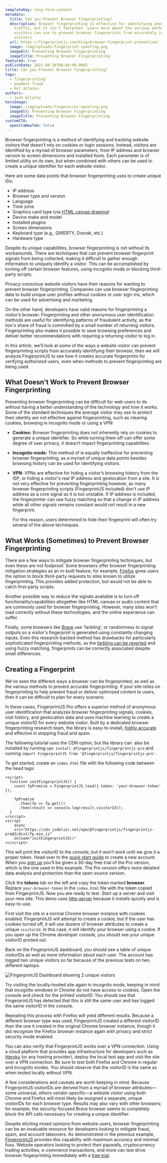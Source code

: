 ```yaml
---
templateKey: long-form-content
metadata:
  title: Can you Prevent Browser Fingerprinting?
  description: Browser fingerprinting is effective for identifying anonymous
    traffic, but it isn't foolproof. Learn more about the various methods
    visitors can use to prevent browser fingerprints from accurately identifying
    visitors
  url: https://fingerprintjs.com/blog/browser-fingerprint-prevention/
  image: /img/uploads/fingerprint-spoofing.png
  imageAlt: Preventing Browser Fingerprinting
  imageTitle: Preventing Browser Fingerprinting
featured: true
publishDate: 2021-08-26T08:04:00.000Z
title: Can you Prevent Browser Fingerprinting?
tags:
  - fingerprinting
  - payment fraud
  - bot attacks
authors:
  - Josh Alletto
heroImage:
  image: /img/uploads/fingerprint-spoofing.png
  imageAlt: Preventing Browser Fingerprinting
  imageTitle: Preventing Browser Fingerprinting
customCTA:
  openCtaNewTab: false
---
```

Browser fingerprinting is a method of identifying and tracking website visitors that doesn’t rely on cookies or login sessions. Instead, visitors are identified by a myriad of browser parameters, from IP address and browser version to screen dimensions and installed fonts. Each parameter is of limited utility on its own, but when combined with others can be used to create a unique identifier for each website visitor.

Here are some data points that browser fingerprinting uses to create unique IDs: 

* IP address
* Browser type and version
* Language
* Time zone
* Graphics card type (via [HTML canvas drawing](https://www.w3schools.com/html/html5_canvas.asp)) 
* Device make and model 
* Installed plugins
* Screen dimensions
* Keyboard type (e.g., QWERTY, Dvorak, etc.)
* Hardware type

Despite its unique capabilities, browser fingerprinting is not without its workarounds. There are techniques that can prevent browser fingerprint signals from being collected, making it difficult to gather enough information to uniquely identify a visitor. This can be accomplished by turning off certain browser features, using incognito mode or blocking third-party scripts.

Privacy-conscious website visitors have their reasons for wanting to prevent browser fingerprinting. Companies can use browser fingerprinting data to build unique user profiles without cookies or user sign-ins, which can be used for advertising and marketing.

On the other hand, developers have valid reasons for fingerprinting a visitor’s browser. Fingerprinting and other anonymous user identification methods are useful for identifying patterns of fraudulent activity, as the lion's share of fraud is committed by a small number of returning visitors. Fingerprinting also makes it possible to save browsing preferences and deliver better recommendations with requiring a returning visitor to log in.

In this article, we’ll look at some of the ways a website visitor can prevent fingerprinting scripts from accurately identifying their browser, then we will analyze FingerprintJS to see how it creates accurate fingerprints for verifying authorized users, even when methods to prevent fingerprinting are being used.

## What Doesn't Work to Prevent Browser Fingerprinting

Preventing browser fingerprinting can be difficult for web users to do without having a better understanding of the technology and how it works. Some of the standard techniques the average visitor may use to protect their identity are not effective against fingerprinting, such as clearing cookies, browsing in incognito mode or using a VPN: 

* **Cookies:** Browser fingerprinting does not inherently rely on cookies to generate a unique identifier. So while turning them off can offer some degree of user privacy, it doesn’t impact fingerprinting capabilities.
* **Incognito mode:** This method of is equally ineffective for preventing browser fingerprinting, as a myriad of unique data points besides browsing history can be used for identifying visitors.
* **VPN**: VPNs are effective for hiding a visitor’s browsing history from the ISP, or hiding a visitor's real IP address and geolocation from a site. It is not very effective for preventing fingerprinting however, as many browser fingerprinting scripts (FingerprintJS included) don't use IP address as a core signal as it is too unstable. If IP address is included, the fingerprinter can use fuzzy matching so that a change in IP address while all other signals remains constant would not result in a new fingerprint. 

  For this reason, users determined to hide their fingerprint will often try several of the above techniques. 

## What Works (Sometimes) to Prevent Browser Fingerprinting

There are a few ways to mitigate browser fingerprinting techniques, but even these are not foolproof. Some browsers offer browser fingerprinting mitigation strategies as an in-built feature; for example, [Firefox](https://support.mozilla.org/en-US/kb/firefox-protection-against-fingerprinting) gives users the option to block third-party requests to sites known to utilize fingerprinting. This provides added protection, but would not be able to catch first-party scripts.

Another possible way to reduce the signals available is to turn off functionality/capabilities altogether like HTML canvas or audio content that are commonly used for browser fingerprinting. However, many sites won’t load correctly without these technologies, and the online experience can suffer.

Finally, some browsers like [Brave](https://brave.com/) use 'farbling', or randomness to signal outputs so a visitor's fingerprint is generated using constantly changing inputs. Even this research-backed method has drawbacks for particularly sophisticated fingerprinting methods, as the [farbling can be reverted](https://fingerprintjs.com/blog/audio-fingerprinting/) and using fuzzy matching, fingerprints can be correctly associated despite small differences.

## Creating a Fingerprint

We’ve seen the different ways a browser can be fingerprinted, as well as the various methods to prevent accurate fingerprinting. If your site relies on fingerprinting to help prevent fraud or deliver optimized content to users, then it can be difficult to plan for every scenario. 

In these cases, FingerprintJS Pro offers a superior method of anonymous user identification that analyzes browser fingerprinting signals, cookies, visit history, and geolocation data and uses machine learning to create a unique visitorID for every website visitor. Built by a dedicated browser fingerprinting research team, the library is easy-to-install, [highly accurate](https://dev.fingerprintjs.com/docs/understanding-our-995-accuracy) and effective in stopping fraud and spam.

The following tutorial uses the CDN option, but the library can  also be installed by running `npm install @fingerprintjs/fingerprintjs-pro` and running `import FingerprintJS from '@fingerprintjs/fingerprintjs-pro'`. 

To get started, create an `index.html` file with the following code between the head tags:

```
<script>
  function initFingerprintJS() {
    const fpPromise = FingerprintJS.load({ token: 'your-browser-token' });

    fpPromise
      .then(fp => fp.get())
      .then(result => console.log(result.visitorId));
  }
</script>
<script
    async
    src="https://cdn.jsdelivr.net/npm/@fingerprintjs/fingerprintjs-pro@3/dist/fp.min.js"
    onload="initFingerprintJS()"
></script>
```

This will print the visitorID to the console, but it won’t work until we give it a proper token. Head over to the [quick start guide](https://dev.fingerprintjs.com) to create a new account. When you [sign up](https://dashboard.fingerprintjs.com/signup) you’ll be given a 30-day free trial of the Pro version, which is the one used in this example. The Pro version offers more detailed data analysis and protection than the open source version. 

Click the **tokens** tab on the left and copy the token marked **browser**. Replace `your-browser-token` in the `index.html` file with the token copied from FingerprintJS. Now you are ready to test. Start up a server and visit your new site. This demo uses [http-server](https://www.npmjs.com/package/http-server) because it installs quickly and is easy-to-use. 

First visit the site in a normal Chrome browser instance with cookies enabled. FingerprintJS will attempt to create a cookie, but if the user has cookies turned off, it will use dozens of browser attributes to create a unique `visitorId`. In this case, it will identify your browser using a cookie. If you open up the Chrome developer console, you should see your unique visitorID printed out. 

Back on the FingerprintJS dashboard, you should see a table of unique visitorIDs as well as more information about each user. The account has logged two unique visitors so far because of the previous tests on two different laptops.

![FingerprintJS Dashboard showing 2 unique visitors](/img/uploads/screenshot_fpjs_usage.png)

Try visiting the locally-hosted site again in incognito mode, keeping in mind that incognito windows in Chrome do not have access to cookies. Open the console and check for the printed visitorID. You should see that FingerprintJS has detected that this is still the same user and has logged the same visitorID in the console.

Repeating this process with Firefox will yield different results. Because a different browser type was used, FingerprintJS created a different visitorID than the one it created in the original Chrome browser instance, though it did recognize the Firefox browser instance again with privacy and strict security mode enabled.

You can also verify that FingerprintJS works over a VPN connection. Using a cloud platform that provides app infrastructure for developers such as [Heroku](https://www.heroku.com/) (or any hosting provider), deploy the local test app and visit the site over a VPN connection. Be sure to test both Firefox and Chrome in regular and incognito modes. You should observe that the visitorID is the same as when tested locally without VPN.

A few considerations and caveats are worth keeping in mind. Because FingerprintJS visitorIDs are derived from a myriad of browser attributes—some universal, others vendor-specific—a website visitor using both Chrome and Firefox will most likely be assigned a separate, unique visitorIDs for each browser type. Results may also vary with other browsers; for example, the security-focused Brave browser seems to completely block the API calls necessary for creating a unique identifier.

Despite eliciting mixed opinions from website users, browser fingerprinting can be an invaluable resource for developers looking to mitigate fraud, spam, and account takeovers. As demonstrated in the previous example, [FingerprintJS](https://fingerprintjs.com) provides this capability with maximum accuracy and minimal fuss. Website operators looking to protect their paywalls, cryptocurrency trading activities, e-commerce transactions, and more can test drive browser fingerprinting immediately with a [free trial](https://dashboard.fingerprintjs.com/signup).